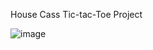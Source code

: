 House Cass Tic-tac-Toe Project

![image](https://user-images.githubusercontent.com/102604674/166212992-5a1112d3-c427-4a51-b849-589180de2a1d.png)
